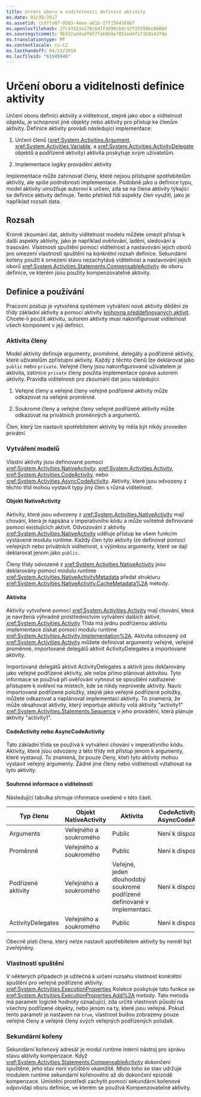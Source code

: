 ```yaml
---
title: Určení oboru a viditelnosti definice aktivity
ms.date: 03/30/2017
ms.assetid: ccdffa07-9503-4eea-a61b-17f1564368b7
ms.openlocfilehash: 27c43323a176c841f3d90cb9c52f25599bc0686d
ms.sourcegitcommit: 9b552addadfb57fab0b9e7852ed4f1f1b8a42f8e
ms.translationtype: MT
ms.contentlocale: cs-CZ
ms.lasthandoff: 04/23/2019
ms.locfileid: "61945948"
---
```

# <a name="activity-definition-scoping-and-visibility"></a>Určení oboru a viditelnosti definice aktivity
Určení oboru definici aktivity a viditelnost, stejně jako obor a viditelnost objektu, je schopnost jiné objekty nebo aktivity pro přístup ke členům aktivity. Definice aktivity provádí následující implementace:  
  
1. Určení členů (<xref:System.Activities.Argument>, <xref:System.Activities.Variable>, a <xref:System.Activities.ActivityDelegate> objektů a podřízené aktivity) aktivita poskytuje svým uživatelům.  
  
2. Implementace logiky provádění aktivity  
  
 Implementace může zahrnovat členy, které nejsou přístupné spotřebitelům aktivity, ale spíše podrobnosti implementace.  Podobně jako u definice typu, model aktivity umožňuje autorovi k určení, zda se na člena aktivity týkající se definice aktivity definuje.  Tento přehled řídí aspekty člen využití, jako je například rozsah data.  
  
## <a name="scope"></a>Rozsah  
 Kromě zkoumání dat, aktivity viditelnost modelu můžete omezit přístup k další aspekty aktivity, jako je například ověřování, ladění, sledování a trasování. Vlastnosti spuštění pomocí viditelnost a nastavování jejich oborů pro omezení vlastností spuštění na konkrétní rozsah definice. Sekundární kořeny použít k omezení stavu nezachytává viditelnost a nastavování jejich oborů <xref:System.Activities.Statements.CompensableActivity> do oboru definice, ve kterém jsou použity kompenzovatelné aktivity.  
  
## <a name="definition-and-usage"></a>Definice a používání  
 Pracovní postup je vytvořená systémem vytváření nové aktivity dědění ze třídy základní aktivity a pomocí aktivity [knihovna předdefinovaných aktivit](net-framework-4-5-built-in-activity-library.md). Chcete-li použít aktivitu, autorem aktivity musí nakonfigurovat viditelnost všech komponent v její definici.  
  
### <a name="activity-members"></a>Aktivita členy  
 Model aktivity definuje argumenty, proměnné, delegáty a podřízené aktivity, které uživatelům zpřístupní aktivity. Každý z těchto členů lze deklarovat jako `public` nebo `private`. Veřejné členy jsou nakonfigurované uživatelem je aktivita, zatímco `private` členy použita implementace oprava autorem aktivity. Pravidla viditelnosti pro zkoumání dat jsou následující:  
  
1. Veřejné členy a veřejné členy veřejné podřízené aktivity může odkazovat na veřejné proměnné.  
  
2. Soukromé členy a veřejné členy veřejné podřízené aktivity může odkazovat na privátních proměnných a argumentů.  
  
 Člen, který lze nastavit spotřebitelem aktivity by měla být nikdy proveden privátní.  
  
### <a name="authoring-models"></a>Vytváření modelů  
 Vlastní aktivity jsou definované pomocí <xref:System.Activities.NativeActivity>, <xref:System.Activities.Activity>, <xref:System.Activities.CodeActivity>, nebo <xref:System.Activities.AsyncCodeActivity>. Aktivity, které jsou odvozeny z těchto tříd mohou vystavit typy jiný člen s různá viditelnost.  
  
#### <a name="nativeactivity"></a>Objekt NativeActivity  
 Aktivity, které jsou odvozeny z <xref:System.Activities.NativeActivity> mají chování, která je napsána v imperativního kódu a může volitelně definované pomocí existujících aktivit. Odvozování z aktivity <xref:System.Activities.NativeActivity> uděluje přístup ke všem funkcím vystavené modulu runtime. Každý člen tyto aktivity lze definovat pomocí veřejných nebo privátních viditelnost, s výjimkou argumenty, které se dají deklarovat jenom jako `public`.  
  
 Členy třídy odvozené z <xref:System.Activities.NativeActivity> jsou deklarovány pomocí modulu runtime <xref:System.Activities.NativeActivityMetadata> předat strukturu <xref:System.Activities.NativeActivity.CacheMetadata%2A> metody.  
  
#### <a name="activity"></a>Aktivita  
 Aktivity vytvořené pomocí <xref:System.Activities.Activity> mají chování, která je navržená výhradně prostřednictvím vytváření dalších aktivit. <xref:System.Activities.Activity> Třída má jednu podřízenou aktivitu implementace získat pomocí modulu runtime <xref:System.Activities.Activity.Implementation%2A>. Aktivita odvozený od <xref:System.Activities.Activity> můžete definovat argumenty veřejné, veřejné proměnné, importované delegátů aktivit ActivityDelegates a importované aktivity.  
  
 Importované delegátů aktivit ActivityDelegates a aktivit jsou deklarovány jako veřejné podřízené aktivity, ale nelze přímo plánovat aktivitou. Tyto informace se používá při ověřování vyhnout se spouštění nadřazené přístupem k ověření na místech, kde se nikdy neprovede aktivity. Navíc importované podřízené položky, stejně jako veřejné podřízené položky, můžete odkazovat a naplánovat implementaci aktivity. To znamená, že může obsahovat aktivity, který importuje aktivity volá aktivity "activity1" <xref:System.Activities.Statements.Sequence> v jeho provádění, která plánuje aktivity "activity1".  
  
#### <a name="codeactivity-asynccodeactivity"></a>CodeActivity nebo AsyncCodeActivity  
 Tato základní třída se používá k vytváření chování v imperativního kódu. Aktivity, které jsou odvozeny z této třídy mít přístup jenom k argumenty, které vystavují. To znamená, že pouze členy, kteří tyto aktivity mohou vystavit veřejný argumenty. Žádné jiné členy nebo viditelnosti vztahovat na tyto aktivity.  
  
#### <a name="summary-of-visibilities"></a>Souhrnné informace o viditelnosti  
 Následující tabulka shrnuje informace uvedené v této části.  
  
|Typ členu|Objekt NativeActivity|Aktivita|CodeActivity nebo AsyncCodeActivity|  
|-----------------|--------------------|--------------|--------------------------------------|  
|Arguments|Veřejného a soukromého|Public|Není k dispozici|  
|Proměnné|Veřejného a soukromého|Public|Není k dispozici|  
|Podřízené aktivity|Veřejného a soukromého|Veřejné, jeden dlouhodobý soukromé podřízené definované v implementaci.|Není k dispozici|  
|ActivityDelegates|Veřejného a soukromého|Public|Není k dispozici|  
  
 Obecně platí člena, který nelze nastavit spotřebitelem aktivity by neměl být zveřejněny.  
  
### <a name="execution-properties"></a>Vlastnosti spuštění  
 V některých případech je užitečná k určení rozsahu vlastnost konkrétní spuštění pro veřejné podřízené aktivity. <xref:System.Activities.ExecutionProperties> Kolekce poskytuje tato funkce se <xref:System.Activities.ExecutionProperties.Add%2A> metody. Tato metoda má parametr logické hodnoty označující, zda určité vlastnosti působí na všechny podřízené objekty, nebo jenom na ty, které jsou veřejné. Pokud tento parametr je nastaven na `true`, vlastnost budou zobrazeny pouze veřejné členy a veřejné členy svých veřejných podřízených položek.  
  
### <a name="secondary-roots"></a>Sekundární kořeny  
 Sekundární kořenový adresář je modul runtime interní nástroj pro správu stavu aktivity kompenzace. Když <xref:System.Activities.Statements.CompensableActivity> dokončení spuštěné, jeho stav není vyčištění okamžitě. Místo toho se stav udržuje modulem runtime sekundární kořenového až do dokončení epizodě kompenzace. Umístění prostředí zachytit pomocí sekundární kořenové odpovídají oboru definice, ve kterém se používá Kompenzovatelné aktivity.
